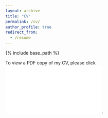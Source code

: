 ```yaml
---
layout: archive
title: "CV"
permalink: /cv/
author_profile: true
redirect_from:
  - /resume
---
```


{% include base_path %}

To view a PDF copy of my CV, please click ![here](/files/RohanSinhaCV-11-27-2018.pdf).